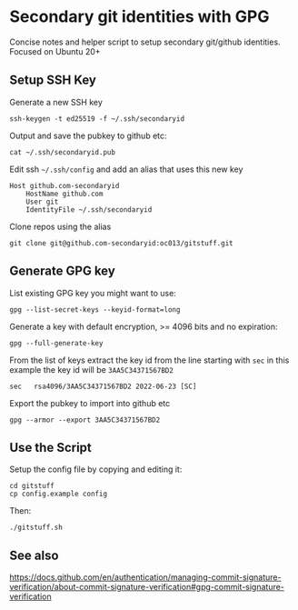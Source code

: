 # Secondary git identities with GPG

Concise notes and helper script to setup secondary git/github identities. Focused on Ubuntu 20+

Setup SSH Key
--------

Generate a new SSH key
```
ssh-keygen -t ed25519 -f ~/.ssh/secondaryid
```

Output and save the pubkey to github etc:
```
cat ~/.ssh/secondaryid.pub
```

Edit ssh `~/.ssh/config` and add an alias that uses this new key
```
Host github.com-secondaryid
    HostName github.com
    User git
    IdentityFile ~/.ssh/secondaryid
```

Clone repos using the alias
```
git clone git@github.com-secondaryid:oc013/gitstuff.git
```

Generate GPG key
--------

List existing GPG key you might want to use:
```
gpg --list-secret-keys --keyid-format=long
```

Generate a key with default encryption,  >= 4096 bits and no expiration:
```
gpg --full-generate-key
```

From the list of keys extract the key id from the line starting with `sec` in this example the key id will be `3AA5C34371567BD2`
```
sec   rsa4096/3AA5C34371567BD2 2022-06-23 [SC]
```

Export the pubkey to import into github etc
```
gpg --armor --export 3AA5C34371567BD2
```

Use the Script
--------

Setup the config file by copying and editing it:
```
cd gitstuff
cp config.example config
```

Then:
```
./gitstuff.sh
```

See also
--------

https://docs.github.com/en/authentication/managing-commit-signature-verification/about-commit-signature-verification#gpg-commit-signature-verification
